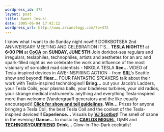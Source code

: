 ```yaml
--- 
wordpress_id: 472
layout: post
title: Sweet Jesus!
date: 2005-06-04 17:42:12
wordpress_url: http://www.arcanology.com/?p=472
---
```

I know what I want to do Sunday night now!!!! DORKBOTSEA 2nd ANNIVERSARY MEETING AND CELEBRATION IT’S… <strong>TESLA NIGHT!!!</strong> at <strong>6:00 PM</strong> at <a href="http://cocaseattle.org/" target="_blank"><strong>CoCA</strong></a> on <strong>SUNDAY, JUNE 5TH</strong> Join dorkbot-sea regulars and irregulars, teslaphiles, technophiles, artists and aesthetes for an arc and spark-filled night as we celebrate the work and influence of the most visionary of so-called mad scientists - NIKOLA TESLA <strong>See…</strong> VIDEO of Tesla-inspired devices in AWE-INSPIRING ACTION – from <a href="http://srl.org/" target="_blank"><strong>SRL</strong></a>’s Seattle show and beyond! <strong>Hear…</strong> FOUR FANTASTIC SPEAKERS talk about their work with Tesla-inspired technologies!! <strong>Bring…</strong> out your Jacob’s Ladders, your Tesla Coils, your plasma balls, your bladeless turbines, your old radios, your strange medical instruments: anything and everything Tesla-inspired more than welcome (Vandergraaff generators and the like equally encouraged)! <a href="http://dorkbot.org/dorkbotsea/events-tesla.shtml#show"><strong>Click for show and tell guidelines</strong></a>. <strong>Win…</strong> Prizes for anyone bringing a Tesla Coil, the best Tesla Coil and the coolest of the Tesla-inspired devices!!! <strong>Experience…</strong> Visuals by <a href="http://scobot.com/" target="_blank"><strong>VJ Scotbot</strong></a>! The smell of ozone in the evening! <strong>Dance…</strong> to music by <a href="http://djcarlosdasilva.com/" target="_blank"><strong>CARLOS MIGUEL</strong></a>, DjMB and <a href="http://www.technoisyourfriend.com/" target="_blank"><strong>TECHNOISYOURFRIEND</strong></a> <strong>Drink…</strong> Glow-In-The-Dark cocktails!